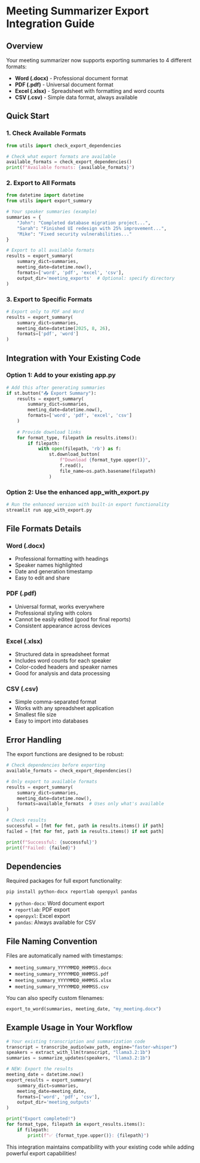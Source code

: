 # Meeting Summarizer Export Integration Guide

## Overview
Your meeting summarizer now supports exporting summaries to 4 different formats:
- **Word (.docx)** - Professional document format
- **PDF (.pdf)** - Universal document format
- **Excel (.xlsx)** - Spreadsheet with formatting and word counts
- **CSV (.csv)** - Simple data format, always available

## Quick Start

### 1. Check Available Formats
```python
from utils import check_export_dependencies

# Check what export formats are available
available_formats = check_export_dependencies()
print(f"Available formats: {available_formats}")
```

### 2. Export to All Formats
```python
from datetime import datetime
from utils import export_summary

# Your speaker summaries (example)
summaries = {
    "John": "Completed database migration project...",
    "Sarah": "Finished UI redesign with 25% improvement...",
    "Mike": "Fixed security vulnerabilities..."
}

# Export to all available formats
results = export_summary(
    summary_dict=summaries,
    meeting_date=datetime.now(),
    formats=['word', 'pdf', 'excel', 'csv'],
    output_dir='meeting_exports'  # Optional: specify directory
)
```

### 3. Export to Specific Formats
```python
# Export only to PDF and Word
results = export_summary(
    summary_dict=summaries,
    meeting_date=datetime(2025, 8, 26),
    formats=['pdf', 'word']
)
```

## Integration with Your Existing Code

### Option 1: Add to your existing app.py
```python
# Add this after generating summaries
if st.button("📤 Export Summary"):
    results = export_summary(
        summary_dict=summaries,
        meeting_date=datetime.now(),
        formats=['word', 'pdf', 'excel', 'csv']
    )
    
    # Provide download links
    for format_type, filepath in results.items():
        if filepath:
            with open(filepath, 'rb') as f:
                st.download_button(
                    f"Download {format_type.upper()}",
                    f.read(),
                    file_name=os.path.basename(filepath)
                )
```

### Option 2: Use the enhanced app_with_export.py
```bash
# Run the enhanced version with built-in export functionality
streamlit run app_with_export.py
```

## File Formats Details

### Word (.docx)
- Professional formatting with headings
- Speaker names highlighted
- Date and generation timestamp
- Easy to edit and share

### PDF (.pdf)
- Universal format, works everywhere
- Professional styling with colors
- Cannot be easily edited (good for final reports)
- Consistent appearance across devices

### Excel (.xlsx)
- Structured data in spreadsheet format
- Includes word counts for each speaker
- Color-coded headers and speaker names
- Good for analysis and data processing

### CSV (.csv)
- Simple comma-separated format
- Works with any spreadsheet application
- Smallest file size
- Easy to import into databases

## Error Handling

The export functions are designed to be robust:

```python
# Check dependencies before exporting
available_formats = check_export_dependencies()

# Only export to available formats
results = export_summary(
    summary_dict=summaries,
    meeting_date=datetime.now(),
    formats=available_formats  # Uses only what's available
)

# Check results
successful = [fmt for fmt, path in results.items() if path]
failed = [fmt for fmt, path in results.items() if not path]

print(f"Successful: {successful}")
print(f"Failed: {failed}")
```

## Dependencies

Required packages for full export functionality:
```bash
pip install python-docx reportlab openpyxl pandas
```

- `python-docx`: Word document export
- `reportlab`: PDF export  
- `openpyxl`: Excel export
- `pandas`: Always available for CSV

## File Naming Convention

Files are automatically named with timestamps:
- `meeting_summary_YYYYMMDD_HHMMSS.docx`
- `meeting_summary_YYYYMMDD_HHMMSS.pdf`
- `meeting_summary_YYYYMMDD_HHMMSS.xlsx`
- `meeting_summary_YYYYMMDD_HHMMSS.csv`

You can also specify custom filenames:
```python
export_to_word(summaries, meeting_date, "my_meeting.docx")
```

## Example Usage in Your Workflow

```python
# Your existing transcription and summarization code
transcript = transcribe_audio(wav_path, engine="faster-whisper")
speakers = extract_with_llm(transcript, "llama3.2:1b")
summaries = summarize_updates(speakers, "llama3.2:1b")

# NEW: Export the results
meeting_date = datetime.now()
export_results = export_summary(
    summary_dict=summaries,
    meeting_date=meeting_date,
    formats=['word', 'pdf', 'csv'],
    output_dir='meeting_outputs'
)

print("Export completed!")
for format_type, filepath in export_results.items():
    if filepath:
        print(f"✅ {format_type.upper()}: {filepath}")
```

This integration maintains compatibility with your existing code while adding powerful export capabilities!
